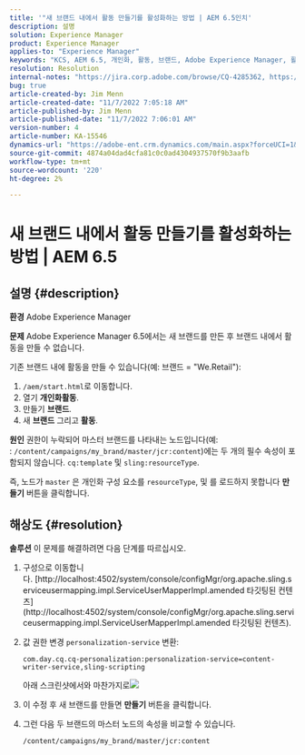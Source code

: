 ```yaml
---
title: '"새 브랜드 내에서 활동 만들기를 활성화하는 방법 | AEM 6.5인치'
description: 설명
solution: Experience Manager
product: Experience Manager
applies-to: "Experience Manager"
keywords: "KCS, AEM 6.5, 개인화, 활동, 브랜드, Adobe Experience Manager, 활성화, 만들기"
resolution: Resolution
internal-notes: "https://jira.corp.adobe.com/browse/CQ-4285362, https://jira.corp.adobe.com/browse/CQ-4278366, https://daycare.day.com/content/home/ubs_cq/ubs_ch/fit_internet/214314.html#post0006"
bug: true
article-created-by: Jim Menn
article-created-date: "11/7/2022 7:05:18 AM"
article-published-by: Jim Menn
article-published-date: "11/7/2022 7:06:01 AM"
version-number: 4
article-number: KA-15546
dynamics-url: "https://adobe-ent.crm.dynamics.com/main.aspx?forceUCI=1&pagetype=entityrecord&etn=knowledgearticle&id=ea81b688-6a5e-ed11-9561-6045bd0065f9"
source-git-commit: 4874a04dad4cfa81c0c0ad4304937570f9b3aafb
workflow-type: tm+mt
source-wordcount: '220'
ht-degree: 2%

---
```


# 새 브랜드 내에서 활동 만들기를 활성화하는 방법 | AEM 6.5

## 설명 {#description}


<b>환경</b>
Adobe Experience Manager

<b>문제</b>
Adobe Experience Manager 6.5에서는 새 브랜드를 만든 후 브랜드 내에서 활동을 만들 수 없습니다.

기존 브랜드 내에 활동을 만들 수 있습니다(예: 브랜드 = &quot;We.Retail&quot;):

1. `/aem/start.html`로 이동합니다.
2. 열기 <b>개인화</b><b>활동</b>.
3. 만들기 <b>브랜드</b>.
4. 새 <b>브랜드</b> 그리고 <b>활동</b>.


<b>원인</b>
권한이 누락되어 마스터 브랜드를 나타내는 노드입니다(예: : `/content/campaigns/my_brand/master/jcr:content`)에는 두 개의 필수 속성이 포함되지 않습니다. `cq:template` 및 `sling:resourceType`.

즉, 노드가 `master` 은 개인화 구성 요소를 `resourceType`, 및 를 로드하지 못합니다 <b>만들기</b> 버튼을 클릭합니다.








## 해상도 {#resolution}


<b>솔루션</b>
이 문제를 해결하려면 다음 단계를 따르십시오.

1. 구성으로 이동합니다. [http://localhost:4502/system/console/configMgr/org.apache.sling.serviceusermapping.impl.ServiceUserMapperImpl.amended 타깃팅된 컨텐츠](http://localhost:4502/system/console/configMgr/org.apache.sling.serviceusermapping.impl.ServiceUserMapperImpl.amended 타깃팅된 컨텐츠).
2. 값 권한 변경 `personalization-service` 변환:

   `com.day.cq.cq-personalization:personalization-service=content-writer-service,sling-scripting`

   아래 스크린샷에서와 마찬가지로![](https://adobe.sharepoint.com/sites/D365EntAttachments/knowledgearticle/How%20to%20enable%20creating%20Activities%20inside%20a%20new%20Brand%20-%20Personalization%20-%20AEM%206-5_19685F9AF794EA11A811000D3A303484/Activity_Brand_Create.jpg)
3. 이 수정 후 새 브랜드를 만들면 <b>만들기</b> 버튼을 클릭합니다.
4. 그런 다음 두 브랜드의 마스터 노드의 속성을 비교할 수 있습니다.


   ```
   /content/campaigns/my_brand/master/jcr:content
   ```




